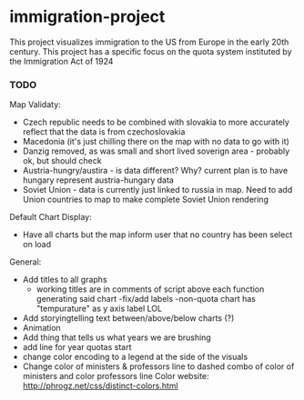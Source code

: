 # immigration-project
This project visualizes immigration to the US from Europe in the early 20th century. This project has a specific focus on the quota system instituted by the Immigration Act of 1924
### TODO
Map Validaty:
- Czech republic needs to be combined with slovakia to more accurately reflect that the data is from czechoslovakia
- Macedonia (it's just chilling there on the map with no data to go with it)
- Danzig removed, as was small and short lived soverign area - probably ok, but should check
- Austria-hungry/austira - is data different? Why? current plan is to have hungary represent austria-hungary data
- Soviet Union - data is currently just linked to russia in map. Need to add Union countries to map to make complete Soviet Union rendering

Default Chart Display:
- Have all charts but the map inform user that no country has been select on load

General:
- Add titles to all graphs
    - working titles are in comments of script above each function generating said chart
-fix/add labels
    -non-quota chart has "tempurature" as y axis label LOL
- Add storyingtelling text between/above/below charts (?)
- Animation
- Add thing that tells us what years we are brushing
- add line for year quotas start
- change color encoding to a legend at the side of the visuals
- Change color of ministers & professors line to dashed combo of color of ministers and color professors line
Color website: http://phrogz.net/css/distinct-colors.html
